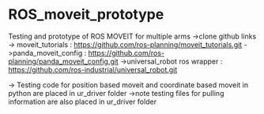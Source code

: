 # ROS_moveit_prototype
Testing and prototype of ROS MOVEIT for multiple arms
->clone github links  
        -> moveit_tutorials :   https://github.com/ros-planning/moveit_tutorials.git
        ->panda_moveit_config : https://github.com/ros-planning/panda_moveit_config.git
        ->universal_robot ros wrapper : https://github.com/ros-industrial/universal_robot.git

-> Testing code for position based moveit and coordinate based moveit in python are placed in ur_driver folder
->note testing files for pulling information are also placed in ur_driver folder

